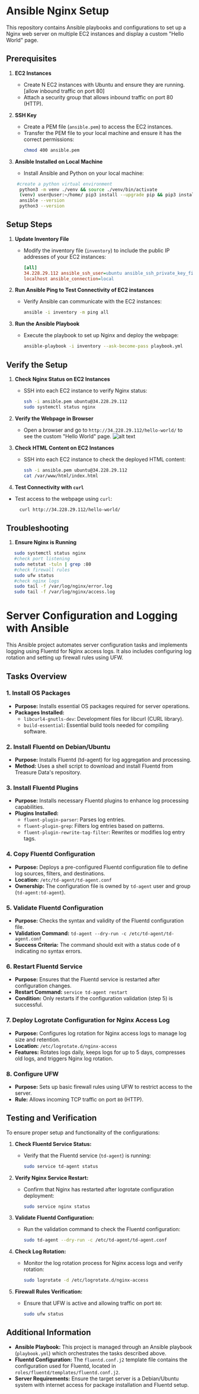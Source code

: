 # Ansible Nginx Setup

This repository contains Ansible playbooks and configurations to set up a Nginx web server on multiple EC2 instances and display a custom "Hello World" page.

## Prerequisites

1. **EC2 Instances**
   - Create N EC2 instances with Ubuntu and ensure they are running. [allow inbound traffic on port 80]
   - Attach a security group that allows inbound traffic on port 80 (HTTP).

2. **SSH Key**
   - Create a PEM file (`ansible.pem`) to access the EC2 instances.
   - Transfer the PEM file to your local machine and ensure it has the correct permissions:
     ```sh
     chmod 400 ansible.pem
     ```

3. **Ansible Installed on Local Machine**
   - Install Ansible and Python on your local machine:
```sh
    #create a python virtual environment
     python3 -m venv ./venv && source ./venv/bin/activate
     (venv) user@user:~/home/ pip3 install --upgrade pip && pip3 install ansible==8.7.0
     ansible --version
     python3 --version
```

## Setup Steps

1. **Update Inventory File**
   - Modify the inventory file (`inventory`) to include the public IP addresses of your EC2 instances:
     ```ini
     [all]
     34.228.29.112 ansible_ssh_user=ubuntu ansible_ssh_private_key_file=ansible.pem
     localhost ansible_connection=local
     ```

2. **Run Ansible Ping to Test Connectivity of EC2 instances**
   - Verify Ansible can communicate with the EC2 instances: 
     ```sh
     ansible -i inventory -m ping all
     ```

3. **Run the Ansible Playbook**
   - Execute the playbook to set up Nginx and deploy the webpage:
     ```sh
     ansible-playbook -i inventory --ask-become-pass playbook.yml
     ```

## Verify the Setup

1. **Check Nginx Status on EC2 Instances**
   - SSH into each EC2 instance to verify Nginx status:
     ```sh
     ssh -i ansible.pem ubuntu@34.228.29.112
     sudo systemctl status nginx
     ```

2. **Verify the Webpage in Browser**
   - Open a browser and go to `http://34.228.29.112/hello-world/` to see the custom "Hello World" page.
   ![alt text](<Screenshot from 2024-06-24 14-46-18.png>)

3. **Check HTML Content on EC2 Instances**
   - SSH into each EC2 instance to check the deployed HTML content:
     ```sh
     ssh -i ansible.pem ubuntu@34.228.29.112
     cat /var/www/html/index.html
     ```

4. **Test Connectivity with `curl`**
- Test access to the webpage using `curl`:
```sh
     curl http://34.228.29.112/hello-world/
```

## Troubleshooting

1. **Ensure Nginx is Running**
```sh
   sudo systemctl status nginx
   #check port listening
   sudo netstat -tuln | grep :80
   #check firewall rules
   sudo ufw status
   #check nginx logs
   sudo tail -f /var/log/nginx/error.log
   sudo tail -f /var/log/nginx/access.log
```

# Server Configuration and Logging with Ansible

This Ansible project automates server configuration tasks and implements logging using Fluentd for Nginx access logs. It also includes configuring log rotation and setting up firewall rules using UFW.

## Tasks Overview

### 1. Install OS Packages

- **Purpose:** Installs essential OS packages required for server operations.
- **Packages Installed:**
  - `libcurl4-gnutls-dev`: Development files for libcurl (CURL library).
  - `build-essential`: Essential build tools needed for compiling software.

### 2. Install Fluentd on Debian/Ubuntu

- **Purpose:** Installs Fluentd (td-agent) for log aggregation and processing.
- **Method:** Uses a shell script to download and install Fluentd from Treasure Data's repository.

### 3. Install Fluentd Plugins

- **Purpose:** Installs necessary Fluentd plugins to enhance log processing capabilities.
- **Plugins Installed:**
  - `fluent-plugin-parser`: Parses log entries.
  - `fluent-plugin-grep`: Filters log entries based on patterns.
  - `fluent-plugin-rewrite-tag-filter`: Rewrites or modifies log entry tags.

### 4. Copy Fluentd Configuration

- **Purpose:** Deploys a pre-configured Fluentd configuration file to define log sources, filters, and destinations.
- **Location:** `/etc/td-agent/td-agent.conf`
- **Ownership:** The configuration file is owned by `td-agent` user and group (`td-agent:td-agent`).

### 5. Validate Fluentd Configuration

- **Purpose:** Checks the syntax and validity of the Fluentd configuration file.
- **Validation Command:** `td-agent --dry-run -c /etc/td-agent/td-agent.conf`
- **Success Criteria:** The command should exit with a status code of `0` indicating no syntax errors.

### 6. Restart Fluentd Service

- **Purpose:** Ensures that the Fluentd service is restarted after configuration changes.
- **Restart Command:** `service td-agent restart`
- **Condition:** Only restarts if the configuration validation (step 5) is successful.

### 7. Deploy Logrotate Configuration for Nginx Access Log

- **Purpose:** Configures log rotation for Nginx access logs to manage log size and retention.
- **Location:** `/etc/logrotate.d/nginx-access`
- **Features:** Rotates logs daily, keeps logs for up to 5 days, compresses old logs, and triggers Nginx log rotation.

### 8. Configure UFW

- **Purpose:** Sets up basic firewall rules using UFW to restrict access to the server.
- **Rule:** Allows incoming TCP traffic on port `80` (HTTP).

## Testing and Verification

To ensure proper setup and functionality of the configurations:

1. **Check Fluentd Service Status:**
   - Verify that the Fluentd service (`td-agent`) is running:
     ```bash
     sudo service td-agent status
     ```

2. **Verify Nginx Service Restart:**
   - Confirm that Nginx has restarted after logrotate configuration deployment:
     ```bash
     sudo service nginx status
     ```

3. **Validate Fluentd Configuration:**
   - Run the validation command to check the Fluentd configuration:
     ```bash
     sudo td-agent --dry-run -c /etc/td-agent/td-agent.conf
     ```

4. **Check Log Rotation:**
   - Monitor the log rotation process for Nginx access logs and verify rotation:
     ```bash
     sudo logrotate -d /etc/logrotate.d/nginx-access
     ```

5. **Firewall Rules Verification:**
   - Ensure that UFW is active and allowing traffic on port `80`:
     ```bash
     sudo ufw status
     ```

## Additional Information

- **Ansible Playbook:** This project is managed through an Ansible playbook (`playbook.yml`) which orchestrates the tasks described above.
- **Fluentd Configuration:** The `fluentd.conf.j2` template file contains the configuration used for Fluentd, located in `roles/fluentd/templates/fluentd.conf.j2`.
- **Server Requirements:** Ensure the target server is a Debian/Ubuntu system with internet access for package installation and Fluentd setup.
